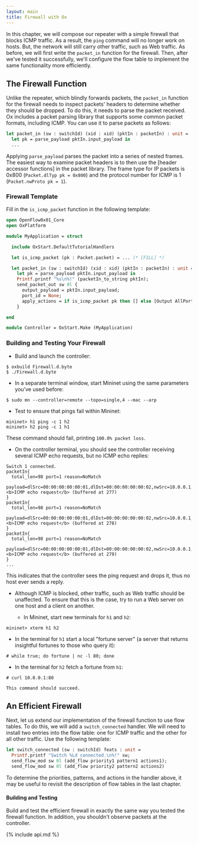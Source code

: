 ```yaml
---
layout: main
title: Firewall with Ox
---
```


In this chapter, we will compose our repeater with a simple firewall
that blocks ICMP traffic. As a result, the `ping` command will no
longer work on hosts. But, the network will still carry other traffic,
such as Web traffic. As before, we will first write the `packet_in`
function for the firewall. Then, after we've tested it successfully,
we'll configure the flow table to implement the same functionality
more efficiently.

## The Firewall Function

Unlike the repeater, which blindly forwards packets, the `packet_in`
function for the firewall needs to inspect packets' headers to
determine whether they should be dropped. To do this, it needs to
parse the packet received. Ox includes a packet parsing library that
supports some common packet formats, including ICMP.  You can use it
to parse packets as follows:

~~~ ocaml
let packet_in (sw : switchId) (xid : xid) (pktIn : packetIn) : unit =
  let pk = parse_payload pktIn.input_payload in
  ...
~~~

Applying `parse_payload` parses the packet into a series of nested
frames. The easiest way to examine packet headers is to then use the
[header accessor functions] in the packet library. The frame type for
IP packets is 0x800 (`Packet.dlTyp pk = 0x800`) and the protocol
number for ICMP is 1 (`Packet.nwProto pk = 1`).

### Firewall Template

Fill in the `is_icmp_packet` function in the following template:

~~~ ocaml
open OpenFlow0x01_Core
open OxPlatform

module MyApplication = struct

  include OxStart.DefaultTutorialHandlers

  let is_icmp_packet (pk : Packet.packet) = ... (* [FILL] *)

  let packet_in (sw : switchId) (xid : xid) (pktIn : packetIn) : unit =
    let pk = parse_payload pktIn.input_payload in
    Printf.printf "%s\n%!" (packetIn_to_string pktIn);
    send_packet_out sw 0l {
      output_payload = pktIn.input_payload;
      port_id = None;
      apply_actions = if is_icmp_packet pk then [] else [Output AllPorts]
    }

end

module Controller = OxStart.Make (MyApplication)
~~~

### Building and Testing Your Firewall

- Build and launch the controller:

~~~ shell
$ oxbuild Firewall.d.byte
$ ./Firewall.d.byte
~~~

- In a separate terminal window, start Mininet using the same
  parameters you've used before:

~~~
$ sudo mn --controller=remote --topo=single,4 --mac --arp
~~~

- Test to ensure that pings fail within Mininet:

~~~
mininet> h1 ping -c 1 h2
mininet> h2 ping -c 1 h1
~~~

  These command should fail, printing `100.0% packet loss`.

- On the controller terminal, you should see the controller receiving
  several ICMP echo requests, but no ICMP echo replies:

~~~
Switch 1 connected.
packetIn{
  total_len=98 port=1 reason=NoMatch
  payload=dlSrc=00:00:00:00:00:01,dlDst=00:00:00:00:00:02,nwSrc=10.0.0.1,nwDst=10.0.0.2,<b>ICMP echo request</b> (buffered at 277)
}
packetIn{
  total_len=98 port=1 reason=NoMatch
  payload=dlSrc=00:00:00:00:00:01,dlDst=00:00:00:00:00:02,nwSrc=10.0.0.1,nwDst=10.0.0.2,<b>ICMP echo request</b> (buffered at 278)
}
packetIn{
  total_len=98 port=1 reason=NoMatch
  payload=dlSrc=00:00:00:00:00:01,dlDst=00:00:00:00:00:02,nwSrc=10.0.0.1,nwDst=10.0.0.2,<b>ICMP echo request</b> (buffered at 279)
}
...
~~~

  This indicates that the controller sees the ping request and drops it,
  thus no host ever sends a reply.

- Although ICMP is blocked, other traffic, such as Web traffic should
  be unaffected. To ensure that this is the case, try to run a Web server
  on one host and a client on another.

  * In Mininet, start new terminals for `h1` and `h2`:

~~~
mininet> xterm h1 h2
~~~

  * In the terminal for `h1` start a local "fortune server" (a server
    that returns insightful fortunes to those who query it):

~~~
# while true; do fortune | nc -l 80; done
~~~

  * In the terminal for `h2` fetch a fortune from `h1`:

~~~
# curl 10.0.0.1:80
~~~

    This command should succeed.

## An Efficient Firewall

Next, let us extend our implementation of the firewall function to use
flow tables. To do this, we will add a `switch_connected` handler. We
will need to install two entries into the flow table: one for ICMP
traffic and the other for all other traffic. Use the following
template:

~~~ ocaml
let switch_connected (sw : switchId) feats : unit =
  Printf.printf "Switch %Ld connected.\n%!" sw;
  send_flow_mod sw 0l (add_flow priority1 pattern1 actions1);
  send_flow_mod sw 0l (add_flow priority2 pattern2 actions2)
~~~

To determine the priorities, patterns, and actions in the handler
above, it may be useful to revisit the description of flow tables in
the last chapter.

#### Building and Testing

Build and test the efficient firewall in exactly the same way you
tested the firewall function. In addition, you shouldn't observe
packets at the controller.

{% include api.md %}
